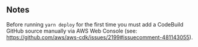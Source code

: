 ## Notes

Before running `yarn deploy` for the first time you must add a CodeBuild GitHub source manually via AWS Web Console (see: https://github.com/aws/aws-cdk/issues/2199#issuecomment-481143055).
